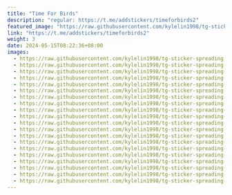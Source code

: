 ```yaml
---
title: "Time For Birds"
description: "regular: https://t.me/addstickers/timeforbirds2"
featured_image: "https://raw.githubusercontent.com/kylelin1998/tg-sticker-spreading-worldwide-images/main/img/51d50976-3751-40ae-a8bb-cea772d0b36e.jpg"
link: "https://t.me/addstickers/timeforbirds2"
weight: 3
date: 2024-05-15T08:22:36+08:00
images:
  - https://raw.githubusercontent.com/kylelin1998/tg-sticker-spreading-worldwide-images/main/img/51d50976-3751-40ae-a8bb-cea772d0b36e.jpg
  - https://raw.githubusercontent.com/kylelin1998/tg-sticker-spreading-worldwide-images/main/img/b002da5a-9170-43e8-bfc1-9e7a0b394ff2.jpg
  - https://raw.githubusercontent.com/kylelin1998/tg-sticker-spreading-worldwide-images/main/img/efcecffd-96ca-4d5f-a350-02b79359d3d0.jpg
  - https://raw.githubusercontent.com/kylelin1998/tg-sticker-spreading-worldwide-images/main/img/342a63e7-658b-42c1-bdb9-315c2c86d679.jpg
  - https://raw.githubusercontent.com/kylelin1998/tg-sticker-spreading-worldwide-images/main/img/feb6e95a-11d9-44ef-8a64-bcaa3abb7ca2.jpg
  - https://raw.githubusercontent.com/kylelin1998/tg-sticker-spreading-worldwide-images/main/img/bb43671a-881b-4e2f-b75a-4b7a833dd9d6.jpg
  - https://raw.githubusercontent.com/kylelin1998/tg-sticker-spreading-worldwide-images/main/img/fb5a1116-76bc-4edd-9732-23fce226cfe6.jpg
  - https://raw.githubusercontent.com/kylelin1998/tg-sticker-spreading-worldwide-images/main/img/d7b2f671-d895-4eb4-909a-c2b6639b020e.jpg
  - https://raw.githubusercontent.com/kylelin1998/tg-sticker-spreading-worldwide-images/main/img/1b72f47b-f18c-4f7f-946d-14f9b507d593.jpg
  - https://raw.githubusercontent.com/kylelin1998/tg-sticker-spreading-worldwide-images/main/img/ef688487-f920-46f7-a38d-78c576abd03e.jpg
  - https://raw.githubusercontent.com/kylelin1998/tg-sticker-spreading-worldwide-images/main/img/e99a7545-fd62-42b8-b20e-81fcc8d4c683.jpg
  - https://raw.githubusercontent.com/kylelin1998/tg-sticker-spreading-worldwide-images/main/img/58cde2ef-2e29-4833-963c-4d189d6c8142.jpg
  - https://raw.githubusercontent.com/kylelin1998/tg-sticker-spreading-worldwide-images/main/img/ff65bc33-da48-473a-beb7-1af75c44c997.jpg
  - https://raw.githubusercontent.com/kylelin1998/tg-sticker-spreading-worldwide-images/main/img/ec26e4df-8f50-4cbe-b503-762243ece9aa.jpg
  - https://raw.githubusercontent.com/kylelin1998/tg-sticker-spreading-worldwide-images/main/img/62a3b498-c84c-402d-b8b5-d5278ab6d26f.jpg
  - https://raw.githubusercontent.com/kylelin1998/tg-sticker-spreading-worldwide-images/main/img/f1fc8aad-5092-4b90-b336-72c66b299b66.jpg
  - https://raw.githubusercontent.com/kylelin1998/tg-sticker-spreading-worldwide-images/main/img/a48b9382-7af3-4197-b6ce-18d220d32451.jpg
  - https://raw.githubusercontent.com/kylelin1998/tg-sticker-spreading-worldwide-images/main/img/6420c22e-8d5b-4c2e-8244-4af895384c50.jpg
  - https://raw.githubusercontent.com/kylelin1998/tg-sticker-spreading-worldwide-images/main/img/4839812e-b24c-4cfd-9d8a-c29b2f7b27f2.jpg
  - https://raw.githubusercontent.com/kylelin1998/tg-sticker-spreading-worldwide-images/main/img/078cc67e-7ea8-4b73-924a-dfdef2a16627.jpg
---
```

